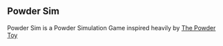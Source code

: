## Powder Sim
Powder Sim is a Powder Simulation Game inspired heavily by [The Powder Toy](https://github.com/The-Powder-Toy/The-Powder-Toy)
